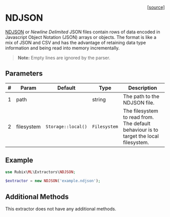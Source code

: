 <span style="float:right;"><a href="https://github.com/RubixML/RubixML/blob/master/src/Extractors/NDJSON.php">[source]</a></span>

# NDJSON
[NDJSON](http://ndjson.org/) or *Newline Delimited* JSON files contain rows of data encoded in Javascript Object Notation (JSON) arrays or objects. The format is like a mix of JSON and CSV and has the advantage of retaining data type information and being read into memory incrementally.

> **Note:** Empty lines are ignored by the parser.

## Parameters
| # | Param | Default | Type | Description |
|---|---|---|---|---|
| 1 | path |  | string | The path to the NDJSON file. |
| 2 | filesystem | `Storage::local()`  | `Filesystem` | The filesystem to read from. The default behaviour is to target the local filesystem.  |

## Example
```php
use Rubix\ML\Extractors\NDJSON;

$extractor = new NDJSON('example.ndjson');
```

## Additional Methods
This extractor does not have any additional methods.
